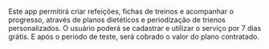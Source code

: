 Este app permitirá criar refeições, fichas de treinos e acompanhar o progresso, através de planos dietéticos e periodização de trienos personalizados. O usuário poderá se cadastrar e utilizar o serviço por 7 dias grátis. E após o periodo de teste, será cobrado o valor do plano contratado.

